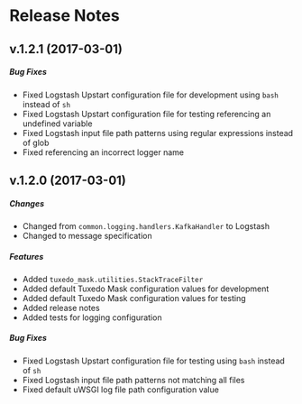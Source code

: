 # Release Notes

## v.1.2.1 (2017-03-01)
##### Bug Fixes
- Fixed Logstash Upstart configuration file for development using `bash` instead of `sh`
- Fixed Logstash Upstart configuration file for testing referencing an undefined variable
- Fixed Logstash input file path patterns using regular expressions instead of glob
- Fixed referencing an incorrect logger name

## v.1.2.0 (2017-03-01)
##### Changes
- Changed from `common.logging.handlers.KafkaHandler` to Logstash
- Changed to message specification

##### Features
- Added `tuxedo_mask.utilities.StackTraceFilter`
- Added default Tuxedo Mask configuration values for development
- Added default Tuxedo Mask configuration values for testing
- Added release notes
- Added tests for logging configuration

##### Bug Fixes
- Fixed Logstash Upstart configuration file for testing using `bash` instead of `sh`
- Fixed Logstash input file path patterns not matching all files
- Fixed default uWSGI log file path configuration value
